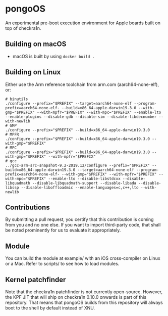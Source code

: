 pongoOS
=======

An experimental pre-boot execution environment for Apple boards built on top of checkra1n.

Building on macOS
-----------
* macOS is built by using `docker build .`


Building on Linux
-----------

Either use the Arm reference toolchain from arm.com (aarch64-none-elf), or:

    # binutils
    ./configure --prefix="$PREFIX" --target=aarch64-none-elf --program-prefix=aarch64-none-elf- --build=x86_64-apple-darwin19.3.0 --with-gmp="$PREFIX" --with-mpfr="$PREFIX" --with-mpc="$PREFIX" --enable-lto --enable-plugins --disable-gdb --disable-sim --disable-libdecnumber --with-newlib
    # GMP
    ./configure --prefix="$PREFIX" --build=x86_64-apple-darwin19.3.0
    # MPFR
    ./configure --prefix="$PREFIX" --build=x86_64-apple-darwin19.3.0 --with-gmp="$PREFIX"
    # MPC
    ./configure --prefix="$PREFIX" --build=x86_64-apple-darwin19.3.0 --with-gmp="$PREFIX" --with-mpfr="$PREFIX"
    # gcc
    ../gcc-arm-src-snapshot-9.2-2019.12/configure --prefix="$PREFIX" --build=x86_64-apple-darwin19.3.0 --target=aarch64-none-elf --program-prefix=aarch64-none-elf- --with-gmp="$PREFIX" --with-mpfr="$PREFIX" --with-mpc="$PREFIX" --enable-lto --disable-libstdcxx --disable-libquadmath --disable-libquadmath-support --disable-libada --disable-libssp --disable-liboffloadmic --enable-languages=c,c++,lto --with-newlib

Contributions
-------------

By submitting a pull request, you certify that this contribution is coming from you and no one else. If you want to import third-party code, that shall be noted prominently for us to evaluate it appropriately.

Module
------
You can build the module at example/ with an iOS cross-compiler on Linux or a Mac. Refer to scripts/ to see how to load modules.

Kernel patchfinder
------------------

Note that the checkra1n patchfinder is not currently open-source. However, the KPF JIT that will ship on checkra1n 0.10.0 onwards is part of this repository. That means that pongoOS builds from this repository will always boot to the shell by default instead of XNU.
